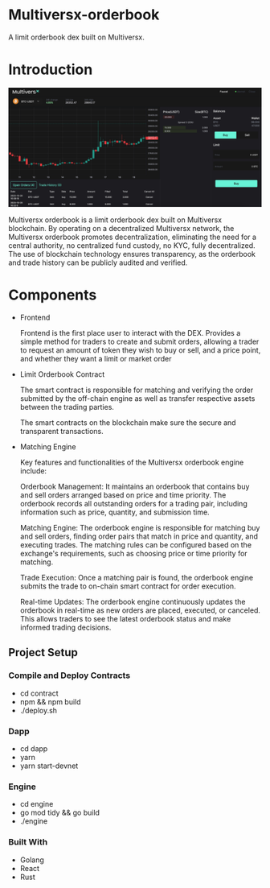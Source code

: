 # Multiversx-orderbook 
A limit orderbook dex built on Multiversx.

# Introduction

![](./doc/screen.png)


 Multiversx orderbook is a limit orderbook dex built on Multiversx blockchain.
 By operating on a decentralized Multiversx network, the  Multiversx orderbook  promotes decentralization, eliminating the need for a central authority, no centralized fund custody, no KYC, fully decentralized. 
 The use of blockchain technology ensures transparency, as the orderbook and trade history can be publicly audited and verified.

 
 # Components
- Frontend 
    
    Frontend is the first place user to interact with the DEX. Provides a simple method for 
    traders to create and submit orders, allowing a trader to request an amount of token they wish to buy or sell, and a price point, and whether they want a limit or market order 
        
- Limit Orderbook Contract

    The smart contract is responsible for matching and verifying the order submitted by the off-chain engine as well as transfer respective assets between the trading parties.

    The smart contracts on the blockchain make sure the secure and transparent transactions.
     
- Matching Engine


    Key features and functionalities of the Multiversx orderbook engine include:

    Orderbook Management: It maintains an orderbook that contains buy and sell orders arranged based on price and time priority. The orderbook records all outstanding orders for a trading pair, including information such as price, quantity, and submission time.

    Matching Engine: The orderbook engine is responsible for matching buy and sell orders, finding order pairs that match in price and quantity, and executing trades. The matching rules can be configured based on the exchange's requirements, such as choosing price or time priority for matching.

    Trade Execution: Once a matching pair is found, the orderbook engine submits the trade to on-chain smart contract for order execution.

    Real-time Updates: The orderbook engine continuously updates the orderbook in real-time as new orders are placed, executed, or canceled. This allows traders to see the latest orderbook status and make informed trading decisions.


## Project Setup 
### Compile and Deploy Contracts 
- cd contract
- npm && npm build
- ./deploy.sh

### Dapp
- cd dapp
- yarn 
- yarn start-devnet

### Engine
- cd engine
- go mod tidy && go build 
- ./engine
 

### Built With

* Golang 
* React
* Rust



 